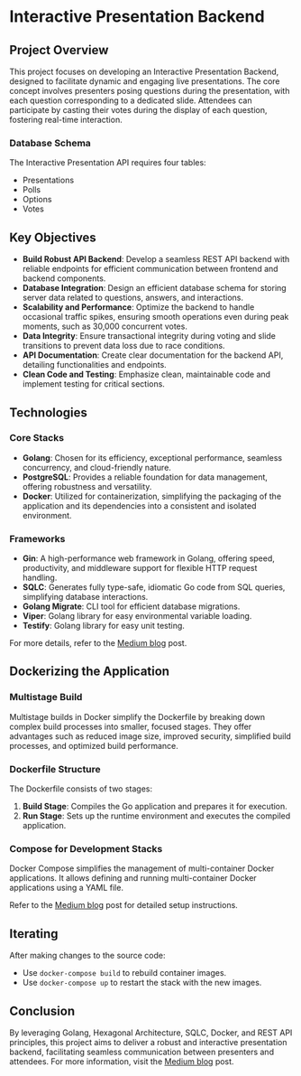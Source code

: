 # Interactive Presentation Backend

## Project Overview

This project focuses on developing an Interactive Presentation Backend, designed to facilitate dynamic and engaging live presentations. The core concept involves presenters posing questions during the presentation, with each question corresponding to a dedicated slide. Attendees can participate by casting their votes during the display of each question, fostering real-time interaction.

### Database Schema

The Interactive Presentation API requires four tables:

- Presentations
- Polls
- Options
- Votes

## Key Objectives

- **Build Robust API Backend**: Develop a seamless REST API backend with reliable endpoints for efficient communication between frontend and backend components.
- **Database Integration**: Design an efficient database schema for storing server data related to questions, answers, and interactions.
- **Scalability and Performance**: Optimize the backend to handle occasional traffic spikes, ensuring smooth operations even during peak moments, such as 30,000 concurrent votes.
- **Data Integrity**: Ensure transactional integrity during voting and slide transitions to prevent data loss due to race conditions.
- **API Documentation**: Create clear documentation for the backend API, detailing functionalities and endpoints.
- **Clean Code and Testing**: Emphasize clean, maintainable code and implement testing for critical sections.

## Technologies

### Core Stacks

- **Golang**: Chosen for its efficiency, exceptional performance, seamless concurrency, and cloud-friendly nature.
- **PostgreSQL**: Provides a reliable foundation for data management, offering robustness and versatility.
- **Docker**: Utilized for containerization, simplifying the packaging of the application and its dependencies into a consistent and isolated environment.

### Frameworks

- **Gin**: A high-performance web framework in Golang, offering speed, productivity, and middleware support for flexible HTTP request handling.
- **SQLC**: Generates fully type-safe, idiomatic Go code from SQL queries, simplifying database interactions.
- **Golang Migrate**: CLI tool for efficient database migrations.
- **Viper**: Golang library for easy environmental variable loading.
- **Testify**: Golang library for easy unit testing.

For more details, refer to the [Medium blog](https://medium.com/@alefewyimer2/golang-hexagonal-architecture-sqlc-docker-gin-rest-api-interactive-presentation-787bb635080d) post.

## Dockerizing the Application

### Multistage Build

Multistage builds in Docker simplify the Dockerfile by breaking down complex build processes into smaller, focused stages. They offer advantages such as reduced image size, improved security, simplified build processes, and optimized build performance.

### Dockerfile Structure

The Dockerfile consists of two stages:

1. **Build Stage**: Compiles the Go application and prepares it for execution.
2. **Run Stage**: Sets up the runtime environment and executes the compiled application.

### Compose for Development Stacks

Docker Compose simplifies the management of multi-container Docker applications. It allows defining and running multi-container Docker applications using a YAML file.

Refer to the [Medium blog](https://medium.com/@alefewyimer2/golang-hexagonal-architecture-sqlc-docker-gin-rest-api-interactive-presentation-787bb635080d) post for detailed setup instructions.

## Iterating

After making changes to the source code:

- Use `docker-compose build` to rebuild container images.
- Use `docker-compose up` to restart the stack with the new images.

## Conclusion

By leveraging Golang, Hexagonal Architecture, SQLC, Docker, and REST API principles, this project aims to deliver a robust and interactive presentation backend, facilitating seamless communication between presenters and attendees. For more information, visit the [Medium blog](https://medium.com/@alefewyimer2/golang-hexagonal-architecture-sqlc-docker-gin-rest-api-interactive-presentation-787bb635080d) post.
